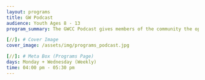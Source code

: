 ```yaml
---
layout: programs
title: GW Podcast
audience: Youth Ages 8 - 13
program_summary: The GWCC Podcast gives members of the community the opportunity to tell their stories, interview others and hear their voices.

[//]: # Cover Image
cover_image: /assets/img/programs_podcast.jpg

[//]: # Meta Box (Programs Page)
days: Monday + Wednesday (Weekly)
time: 04:00 pm - 05:30 pm
---
```

